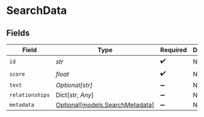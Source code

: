 # SearchData


## Fields

| Field                                                          | Type                                                           | Required                                                       | Description                                                    |
| -------------------------------------------------------------- | -------------------------------------------------------------- | -------------------------------------------------------------- | -------------------------------------------------------------- |
| `id`                                                           | *str*                                                          | :heavy_check_mark:                                             | N/A                                                            |
| `score`                                                        | *float*                                                        | :heavy_check_mark:                                             | N/A                                                            |
| `text`                                                         | *Optional[str]*                                                | :heavy_minus_sign:                                             | N/A                                                            |
| `relationships`                                                | Dict[str, *Any*]                                               | :heavy_minus_sign:                                             | N/A                                                            |
| `metadata`                                                     | [Optional[models.SearchMetadata]](../models/searchmetadata.md) | :heavy_minus_sign:                                             | N/A                                                            |